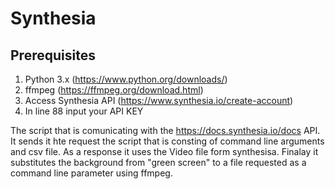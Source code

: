 # Synthesia

## Prerequisites
1. Python 3.x (https://www.python.org/downloads/)
2. ffmpeg (https://ffmpeg.org/download.html)
3. Access Synthesia API (https://www.synthesia.io/create-account)
4. In line 88 input your API KEY

The script that is comunicating with the https://docs.synthesia.io/docs API. It sends it hte request the script that is consting of command line arguments and csv file. As a response it uses the Video file form synthesisa. Finalay it substitutes the background from "green screen" to a file requested as a command line parameter using ffmpeg.
